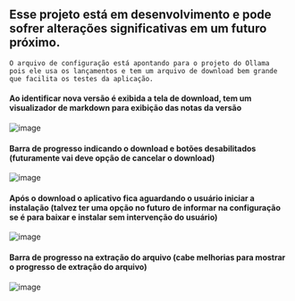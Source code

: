 ## Esse projeto está em desenvolvimento e pode sofrer alterações significativas em um futuro próximo.
```
O arquivo de configuração está apontando para o projeto do Ollama
pois ele usa os lançamentos e tem um arquivo de download bem grande
que facilita os testes da aplicação.
```
#### Ao identificar nova versão é exibida a tela de download, tem um visualizador de markdown para exibição das notas da versão
![image](https://github.com/user-attachments/assets/6489629b-de8c-439f-aa1e-6569035e8015)
#### Barra de progresso indicando o download e botões desabilitados (futuramente vai deve opção de cancelar o download)
![image](https://github.com/user-attachments/assets/ae65ed30-8da6-4c3c-a774-cad8117de440)
#### Após o download o aplicativo fica aguardando o usuário iniciar a instalação (talvez ter uma opção no futuro de informar na configuração se é para baixar e instalar sem intervenção do usuário)
![image](https://github.com/user-attachments/assets/5945d2c8-edc4-4c56-8d3c-b2bd903c8b4a)
#### Barra de progresso na extração do arquivo (cabe melhorias para mostrar o progresso de extração do arquivo)
![image](https://github.com/user-attachments/assets/e337d63b-6df1-4b5f-9e1f-123cd0fe1cb7)
